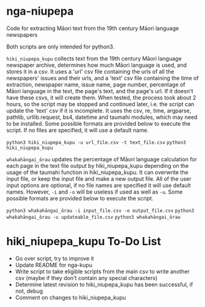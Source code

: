 # nga-niupepa
Code for extracting Māori text from the 19th century Māori language newspapers

Both scripts are only intended for python3.

`hiki_niupepa_kupu` collects text from the 19th century Māori language newspaper archive, determines how much Māori language is used, and stores it in a csv. It uses a 'url' csv file containing the urls of all the newspapers' issues and their urls, and a 'text' csv file containing the time of extraction, newspaper name, issue name, page number, percentage of Māori language in the text, the page's text, and the page's url. If it doesn't have these csvs, it will create them. When tested, the process took about 2 hours, so the script may be stopped and continued later, i.e. the script can update the 'text' csv if it is incomplete. It uses the csv, re, time, argparse, pathlib, urllib.request, bs4, datetime and taumahi modules, which may need to be installed. Some possible formats are provided below to execute the script. If no files are specified, it will use a default name.

`python3 hiki_niupepa_kupu -u url_file.csv -t text_file.csv`
`python3 hiki_niupepa_kupu`

`whakahāngai_ōrau` updates the percentage of Māori language calculation for each page in the text file output by hiki_niupepa_kupu depending on the usage of the taumahi function in hiki_niupepa_kupu. It can overwrite the input file, or keep the input file and make a new output file. All of the user input options are optional, if no file names are specified it will use default names. However, `-i` and `-o` will be useless if used as well as `-u`. Some possible formats are provided below to execute the script.

`python3 whakahāngai_ōrau -i input_file.csv -o output_file.csv`
`python3 whakahāngai_ōrau -u updateable_file.csv`
`python3 whakahāngai_ōrau`

# hiki_niupepa_kupu To-Do List

- Go over script, try to improve it
- Update README for nga-kupu
- Write script to take eligible scripts from the main csv to write another csv (maybe if they don't contain any special characters)
- Determine latest revision to hiki_niupepa_kupu has been successful, if not, debug
- Comment on changes to hiki_niupepa_kupu
